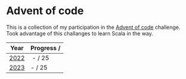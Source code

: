 # Advent of code
This is a collection of my participation in the [Advent of code](https://adventofcode.com/) challenge. Took advantage of this challanges to learn Scala in the way.

Year | Progress / 
-----|-----
[2022](https://adventofcode.com/2022/) | - / 25
[2023](https://adventofcode.com/2023/) | - / 25
